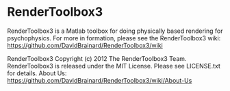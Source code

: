 RenderToolbox3
==============
RenderToolbox3 is a Matlab toolbox for doing physically based rendering for psychophysics.  For more in formation, please see the RenderToolbox3 wiki:
https://github.com/DavidBrainard/RenderToolbox3/wiki

RenderToolbox3 Copyright (c) 2012 The RenderToolbox3 Team.
RenderToolbox3 is released under the MIT License.
Please see LICENSE.txt for details. 
About Us: https://github.com/DavidBrainard/RenderToolbox3/wiki/About-Us

